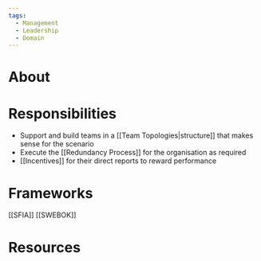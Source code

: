 ```yaml
---
tags:
  - Management
  - Leadership
  - Domain
---
```

# About
# Responsibilities
- Support and build teams in a [[Team Topologies|structure]] that makes sense for the scenario
- Execute the [[Redundancy Process]] for the organisation as required
- [[Incentives]] for their direct reports to reward performance
# Frameworks
[[SFIA]]
[[SWEBOK]]
# Resources